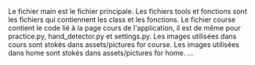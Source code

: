 Le fichier main est le fichier principale.
Les fichiers tools et fonctions sont les fichiers qui contiennent les class et les fonctions.
Le fichier course contient le code lié à la page cours de l'application, il est de même pour practice.py, hand_detector.py et settings.py.
Les images utilisées dans cours sont stokés dans assets/pictures for course.
Les images utilisées dans home sont stokés dans assets/pictures for home.
...

